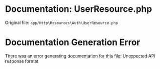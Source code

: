 # Documentation: UserResource.php

Original file: `app/Http\Resources\Auth\UserResource.php`

# Documentation Generation Error

There was an error generating documentation for this file: Unexpected API response format